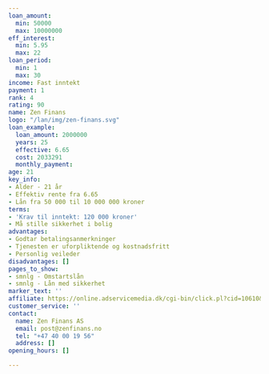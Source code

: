 ```yaml
---
loan_amount:
  min: 50000
  max: 10000000
eff_interest:
  min: 5.95
  max: 22
loan_period:
  min: 1
  max: 30
income: Fast inntekt
payment: 1
rank: 4
rating: 90
name: Zen Finans
logo: "/lan/img/zen-finans.svg"
loan_example:
  loan_amount: 2000000
  years: 25
  effective: 6.65
  cost: 2033291
  monthly_payment: 
age: 21
key_info:
- Alder - 21 år
- Effektiv rente fra 6.65
- Lån fra 50 000 til 10 000 000 kroner
terms:
- 'Krav til inntekt: 120 000 kroner'
- Må stille sikkerhet i bolig
advantages:
- Godtar betalingsanmerkninger
- Tjenesten er uforpliktende og kostnadsfritt
- Personlig veileder
disadvantages: []
pages_to_show:
- smnlg - Omstartslån
- smnlg - Lån med sikkerhet
marker_text: ''
affiliate: https://online.adservicemedia.dk/cgi-bin/click.pl?cid=10610&pid=36228&productGroup=Søknad&media_id=89834
customer_service: ''
contact:
  name: Zen Finans AS
  email: post@zenfinans.no
  tel: "+47 40 00 19 56"
  address: []
opening_hours: []

---
```

